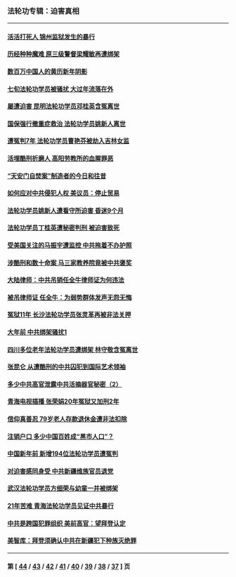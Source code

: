 ### 法轮功专辑：迫害真相
---
#### [活活打死人 锦州监狱发生的暴行](../../pages/nf4379/n12762184.md) 
#### [历经种种魔难 原三级警督梁耀敏再遭绑架](../../pages/nf4379/n12760433.md) 
#### [数百万中国人的黄历新年阴影](../../pages/nf4379/n12762614.md) 
#### [七旬法轮功学员被骚扰 大过年流落在外](../../pages/nf4379/n12760299.md) 
#### [屡遭迫害 昆明法轮功学员邓桂英含冤离世](../../pages/nf4379/n12757731.md) 
#### [国保强行撤重症救治 法轮功学员姚新人离世](../../pages/nf4379/n12755650.md) 
#### [遭冤判7年 法轮功学员曹艳芬被劫入吉林女监](../../pages/nf4379/n12754376.md) 
#### [活埋酷刑折磨人 高阳劳教所的血腥罪恶](../../pages/nf4379/n12754152.md) 
#### [“天安门自焚案”制造者的今日和往昔](../../pages/nf4379/n12743723.md) 
#### [如何应对中共侵犯人权 美议员：停止贸易](../../pages/nf4379/n12752975.md) 
#### [法轮功学员姚新人遭看守所迫害 昏迷9个月](../../pages/nf4379/n12745688.md) 
#### [法轮功学员丁桂英遭秘密判刑 被迫害致死](../../pages/nf4379/n12745458.md) 
#### [受美国关注的马振宇遭监控 中共拖着不办护照](../../pages/nf4379/n12744215.md) 
#### [涉酷刑和数十命案 马三家教养院竟被中共褒奖](../../pages/nf4379/n12743252.md) 
#### [大陆律师：中共吊销任全牛律师证为何违法](../../pages/nf4379/n12741261.md) 
#### [被吊律师证 任全牛：为弱势群体发声无怨无悔](../../pages/nf4379/n12740976.md) 
#### [冤狱11年 长沙法轮功学员张灵革再被非法关押](../../pages/nf4379/n12740592.md) 
#### [大年前 中共绑架骚扰1](../../pages/nf4379/n12738630.md) 
#### [四川多位老年法轮功学员遭绑架 林守敬含冤离世](../../pages/nf4379/n12738918.md) 
#### [张昆仑 从遭酷刑的中共囚犯到国际艺术领袖](../../pages/nf4379/n12738739.md) 
#### [多少中共高官泄露中共活摘器官秘密（2）](../../pages/nf4379/n12679566.md) 
#### [青海电视插播 张荣娟20年冤狱又加刑2年](../../pages/nf4379/n12738166.md) 
#### [信仰真善忍 79岁老人存款退休金遭非法扣除](../../pages/nf4379/n12735939.md) 
#### [注销户口 多少中国百姓成“黑市人口”？](../../pages/nf4379/n12731755.md) 
#### [中国新年前 新增194位法轮功学员遭冤判](../../pages/nf4379/n12730791.md) 
#### [对迫害感同身受 中共新疆维族官员退党](../../pages/nf4379/n12733326.md) 
#### [武汉法轮功学员方细荣与幼童一并被绑架](../../pages/nf4379/n12731155.md) 
#### [21年苦难 青海法轮功学员见证中共暴行](../../pages/nf4379/n12728367.md) 
#### [中共是跨国犯罪组织 美前高官：望拜登认定](../../pages/nf4379/n12728825.md) 
#### [美智库：拜登须确认中共在新疆犯下种族灭绝罪](../../pages/nf4379/n12728543.md) 

---
#### 第 [ [44](./44.md) / [43](./43.md) / [42](./42.md) / [41](./41.md) / [40](./40.md) / [39](./39.md) / [38](./38.md) / [37](./37.md) ] 页
